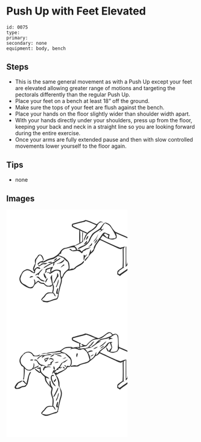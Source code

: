 # Push Up with Feet Elevated
> 

``` 
id: 0075 
type:  
primary:  
secondary: none 
equipment: body, bench 
``` 

## Steps

 - This is the same general movement as with a Push Up except your feet are elevated allowing greater range of motions and targeting the pectorals differently than the regular Push Up.
 - Place your feet on a bench at least 18” off the ground.
 - Make sure the tops of your feet are flush against the bench.
 - Place your hands on the floor slightly wider than shoulder width apart.
 - With your hands directly under your shoulders, press up from the floor, keeping your back and neck in a straight line so you are looking forward during the entire exercise.
 - Once your arms are fully extended pause and then with slow controlled movements lower yourself to the floor again.

## Tips

 - none

## Images

<svg width="241pt" height="300" viewBox="0 0 241 225" xmlns="http://www.w3.org/2000/svg">
  <g fill="#FFF">
    <path d="M0 0h241v54.48c-7.87-3.84-16.15-6.77-24.04-10.54-4.06-3.38-6.83-8.02-9.64-12.44-2.16-3.28-6.1-4.41-9.47-5.96-1.17.29-2.33.59-3.5.89-3.18 3.5-5.73 7.51-8.83 11.08-4.48 3.64-9.98 5.9-14.22 9.87-3.56 4.89-6.41 10.32-8.32 16.07-2.95 2.17-5.23 5.2-8.49 6.92-4.41 1.78-9.02 3.41-12.61 6.64.07.22.21.67.28.9 4.42-.54 8.1-3.41 12.05-5.25 6.38-2.77 11.15-8.61 13.51-15.05 1.49-3.56 3.87-6.68 6.37-9.59 3.8-3.55 8.63-5.73 12.85-8.72.62.69 1.23 1.38 1.85 2.07-1.47.94-2.94 1.85-4.43 2.74l.87.04c1.28-.72 2.58-1.43 3.89-2.11 1.72-1.5 3.41-3.03 5.02-4.65-1.47.7-2.92 1.46-4.35 2.26-.37-.65-.75-1.3-1.12-1.95 1.92-4.07 4.31-7.89 7.32-11.24 3.19 1.5 6.8 2.55 9.24 5.26 2.46 2.64 4.37 5.73 6.17 8.85 2.33 4.4 5.41 8.48 6.58 13.41-.43.64-1.28 1.91-1.71 2.54-3.66.54-7.42 1.13-11.09.36-2.4-1.83.04-5.21.16-7.72-3.05-.9-6-2.11-8.85-3.51-1.8-1.23-3.84.21-4.95 1.66-2.18 2.97-4.31 5.99-6.31 9.09-.31.26-.92.79-1.22 1.05-2.77 7.29-10.24 12.49-10.46 20.73-1.69 2.03-3.41 4.04-5.1 6.07-.29-1.93-.57-3.86-.89-5.78-1.36 4.54-2.86 9.04-4.19 13.59-3.01 2.31-5.62 5.08-8.07 7.98.56.43 1.12.87 1.69 1.31 2.75-3.36 5.77-6.53 7.93-10.32 2.48-4.87 8.64-6.7 9.91-12.33 1.9-3.47 2.58-7.56 5.16-10.66 2.09-2.53 3.55-5.62 6.03-7.82 1.83.1 3.47 1.08 5.13 1.78 10.18 4.94 20.55 9.49 30.71 14.46 1.85.91 3.88 1.3 5.9 1.64 1.15-.7 2.31-1.4 3.47-2.08.25 12.64.74 25.34-.21 37.95-2.67 2.44-6.03 3.97-8.73 6.38-2.44 1.79-1.32 5.21-1.72 7.78 1.8 1.07 3.61 2.12 5.41 3.19 4.66-4.22 10.09-7.42 15.02-11.29V225H0V0m147.08 23.55c-4.66 1.37-9.41 2.4-14.07 3.74-3.7.27-3.68 6.08-.76 7.36 4.11 2.02 8.21 4.14 12.66 5.31.2 8.76-.41 17.55.36 26.28-2.88 1.23-5.62 2.73-8.28 4.37-7.57-.06-14.02 4.65-21.45 5.3-4.73 1.38-7.85 5.55-10.13 9.68-3.12 3.26-6.61 6.32-10.7 8.32-3.37 1.84-7.28 2.17-10.79 3.65-4.1 1.3-7.48 4.12-11.57 5.43.69-1.45 1.4-2.89 2.13-4.31-1.13-2.79-1.65-6.02-4.11-8.03-1.81-2.35-5.95-2.49-7.48.24-1.28 2.27-2.88 4.31-4.68 6.2-2.47 2.66-1.22 6.52-1.05 9.71-1.64 3.67-4.17 7.13-4.16 11.31.35 1.89 1.71 3.34 2.81 4.83l-1.27 1.39c-4.23-3.03-8.91-7.02-14.46-6.22-3.32 1.6-7.46 2.93-8.96 6.65-1.65 3.31-4.09 6.3-4.81 10.01-1.11 3.68.63 7.4 2.44 10.52 2.74 2.59 5.85 4.8 9.03 6.82 4.33 2.24 9.31 5.2 14.25 2.95 2.33-1.84 3.11-4.94 5.05-7.1 2.08-1.8 4.32-3.41 6.27-5.36 2.56 3.39 6.6 4.54 10.7 4.54 2.72 2.09 5.04 5.33 8.86 5.18 2.73.02 6.98.73 7.84-2.78.36.15 1.07.44 1.42.58.26 3.71 1.14 7.66-.66 11.15.03.71.08 2.12.1 2.83-2.86-.22-5.79-.55-8.63.01-3.5 1.01-5.97 3.97-7.89 6.9-2 2.37-4.6 4.29-5.88 7.21 1.4 1.39 2.76 2.8 4.14 4.21 2.8.5 5.61 1.25 8.47 1.1 4.42-1.49 8.76-3.22 13.24-4.5 2.22-.66 4.93-.55 6.55-2.48 1.23-1.96 2.27-4.16 2.19-6.52.13-4.78 1.84-9.29 2.82-13.91 1.28-6.39 4.57-12.53 3.68-19.22 2.42-2.37 3.36-5.65 4.84-8.58 1.99-2.67 3.91-5.69 6.95-7.25 5.72-1.49 13.35-.5 16.83-6.37 5.29-3.39 11.7-5.45 15.41-10.86-.03-.71-.07-2.14-.09-2.85-2.47 2.01-4.26 4.85-7.15 6.33-4.31 2.49-8.73 4.91-12.26 8.48-1.08 1.38-2.92.84-4.42.89-1.7.63-3.39 1.27-5.07 1.94.5-4.24.38-8.58-.54-12.76-.99-4.07-4.59-6.55-7.39-9.34-3.74-3.55-8.99-4.4-13.65-6.14 1.13-1.12 2.26-2.25 3.36-3.4.42.15 1.27.43 1.7.58-.39-5.43 4.22-9.57 9.25-10.35 5.08-.59 9.78-3.31 15.02-2.66 3.19-.53 4.75 2.55 5.39 5.12-2.31.42-4.63.78-6.96 1.09-1.45-1.05-2.92-2.06-4.39-3.08-.47.17-1.42.5-1.89.67 1.94 1.29 3.65 3.2 6.1 3.49 3.2 1.06 6.48-.12 9.69-.47 3.65.05 6.26 2.92 9.06 4.85 2.04-.34 1.51-3.12 3.04-4.04 1.36-.83 2.87-1.38 4.33-2.01.2-.33.61-.99.82-1.32 3.79-.29 7.01-2.51 9.83-4.87-3.47.92-6.8 2.31-10.32 3.08-2.7 1.91-5.76 3.33-8.1 5.72-1.28-1.19-2.54-2.4-3.78-3.64-1.81.19-3.63.36-5.44.52.14-3.45-2.26-5.74-4.87-7.55 5.74-2.73 11.73-4.87 16.86-8.75-1.21-6.46-.38-13.01-.12-19.51 2.66 1.32 5.33 2.6 7.98 3.93-.64.48-1.94 1.45-2.59 1.94-1.56 4.05-3.61 7.98-4.2 12.34 3.13-3.7 3.99-8.71 6.9-12.53 5.19-7.01 14.74-9.15 19.46-16.62 1.5-2.94 3.21-5.98 6.17-7.68 2.33-.96 4.78-.24 7.12.25-2.23-1.32-4.79-2.78-7.45-1.83-2.16 1.59-3.91 3.68-6.28 5.01-7.38-2.81-14.42-6.93-22.24-8.32-3.03 2-6.74 2.19-10.13 3.2m30.05 34.65c-1.49 1.69-2.94 3.45-3.89 5.53 5.41-3.56 7.61-9.82 9.65-15.64-1.95 3.35-3.17 7.16-5.76 10.11m-18.97 1.87c2.53-2.18 4.88-4.91 4.66-8.49-2.92 1.9-3.97 5.26-4.66 8.49m16.82 7.32c2.81-2.4 6.22-5.46 6.07-9.44-2.35 2.91-5.08 5.72-6.07 9.44m-21.79 1.94c2.33-1.33 5.9-1.73 6.67-4.76.06-.92 1.81-2.78-.05-2.92-2.44 2.28-4.31 5.21-6.62 7.68m16.64-3.26c-1.68 3.14-4.02 5.84-7.08 7.68 3.28-.99 9.5-3.28 7.08-7.68m-12.87 25.27c-1.02-.76-2.07-1.51-3.1-2.25-.23 3.73-.3 7.48-.08 11.21 1.41-1.92 1.91-4.25 2.38-6.54 2.35-1.26 3.48-3.73 4.48-6.07-1.29 1.16-2.46 2.42-3.68 3.65z"/>
    <path d="M154.09 24.27c1.49-.19 2.72-1.08 3.99-1.8 7.26 1.98 14.05 5.35 21 8.19-3.57 4.63-8.09 8.58-13.28 11.31-1.84.92-3.41 2.28-4.69 3.89-4.97-2.33-10.1-4.35-14.81-7.19-4.31-1.57-8.44-3.57-12.52-5.65-1.5-.39-1.29-2.04-1.61-3.23 7.32-1.8 14.52-4.05 21.92-5.52zM146.46 41.08c1.7.89 3.42 1.76 5.16 2.59-1.88 6.32-.33 13.1-.96 19.61-1.2.6-2.39 1.21-3.58 1.82-.24-8.01.55-16.07-.62-24.02zM217.97 46.76c7.69 3.2 15.28 6.63 23.03 9.69v45.21c-.31 2.81-.87 5.65-2.3 8.13-.45-12.18-.36-24.37-.2-36.56-.3-.01-.89-.04-1.19-.06-.11 13.42.09 26.85-.11 40.27 1.29-1.3 2.57-2.63 3.8-3.99v7.31c-3.56 2.92-7.63 5.12-11.23 7.99-1.72 1.26-3.41 2.74-5.55 3.2-2.44-1.05-2.49-4.16-.81-5.9.31.39.94 1.17 1.25 1.56-.13-.64-.39-1.94-.52-2.59 2.74-1.75 5.44-3.57 7.99-5.6.71-.06 2.13-.16 2.84-.22-.46-.19-1.38-.58-1.84-.77.38-11.82.09-23.63 0-35.45-.45-2.55 1.51-4.28 2.93-6.08-3.33.7-6.56 1.91-9.92 2.43-13.48-4.85-26.21-11.54-39.25-17.43 1.47-2.36 3.16-4.57 4.94-6.69 5.31 3.93 11.3 7.53 18.09 7.81 3.25.42 6.09-1.41 8.95-2.62 1.23-3.24.11-6.53-.9-9.64z"/>
    <path d="M195.67 47.15c3.03.1 5.14 2.63 7.62 4.03-.99 1.53-1.8 3.16-2.16 4.96-2.43-2.17-4.66-4.54-7.01-6.79.39-.55 1.16-1.65 1.55-2.2zM59.68 98.56c2.18-3.17 3.96-6.83 7.42-8.82 3.43 2.35 4.79 6.44 6.04 10.19-.95 2.32-3.71 2.2-5.72 2.94-2.36.63-3.86 2.68-5.43 4.39.82 1.76 1.71 3.5 2.73 5.17 4.19-1.22 7.43-6.32 12.14-4 1.77-.87 3.53-1.77 5.27-2.71-4.09.18-8.24-.11-12.21 1.09-1.47 1.72-4.86 5.3-6.68 2.28 1.35-1.79 2.91-3.48 4.93-4.52 2.14-.45 4.36.49 6.47-.03 3.49-1.44 6.57-3.8 10.24-4.84 3.7-1.38 7.94-1.19 11.28-3.49 2.25-1.54 4.43-3.2 6.78-4.58 1.31.34 2.63.67 3.95.99 1.65 1.5 3.66 2.35 5.89 2.42 2.73 3.11 5.45 6.35 9.18 8.32 1.11 4.42 2.28 8.98 1.77 13.58-4.65 3.76-10.16 7.89-11.59 13.95a142.4 142.4 0 0 1-1.97 3.39c-2.79-3.98-1.66-8.88-1.91-13.41-3.6-2.14-7.92-2.76-11.94-1.54-2.48.93-4.69 2.42-7 3.68.09-2.67.22-5.54 2.71-7.13.05-.75.16-2.24.22-2.99-4.53 2.03-9.58 2.58-14.07 4.84-.26 1.83-.47 3.65-.65 5.49-.54 1-1.06 2.01-1.55 3.04 1.49-.98 2.8-2.2 4.08-3.44-.15-.75-.44-2.25-.59-3 2.99-1.91 6.33-3.11 9.75-3.98-3.51 2.36-.79 5.87-1.76 9.05-2.32-.72-5.16-1.84-7.22.12l3.91-.04c.77.72 1.54 1.44 2.31 2.18 5.66-1.77 10.01-8.28 16.48-6.25 2.47.26 3.69 2.9 3.53 5.13.04 3.82.97 7.52 1.94 11.18.78 6.9-3.12 13.1-3.75 19.82-.39 2.95-1.3 5.8-1.82 8.73-.23-.44-.71-1.33-.94-1.78-.07-2.86 1.03-5.57 1.37-8.39-2.34.22-2.61 2.55-3.2 4.32-.66 2.33-1.75 5.1-.01 7.24l.67-.48c1.11-1.19 2.72.94 1.69 2.05-.3 2.89-.78 7.44-4.6 7.47-4.91.68-9.08 3.69-14 4.41-4.34 1.43-8.81-.13-12.96-1.45.88-2.42 2.78-4.12 4.7-5.71 1.86-1.52 2.6-3.95 4.29-5.61 3.49-3.25 8.68-2.4 13.03-2.23 1.63 1.44 2.36 3.54 3.35 5.41.47.16 1.42.47 1.89.63-1-3.04-2.44-6-5.15-7.88 1.63-3.65 1.58-7.65 1.61-11.56-.79-2.24-1.46-4.51-2.32-6.72-1.02-5.46-1.62-11-1.27-16.56-1.87 2.14-4.12 5.02-2.64 7.99 1.53 3.65 1.47 7.73 3.2 11.3-3.31 2.14-7.7 3.53-11.46 1.71-1.49-.98-2.8-2.22-4.21-3.31-.15-.37-.45-1.11-.6-1.47-2.83-.29-6.03-.02-8.31-2.06-1.3-.71-2.25-2.55-3.89-2.32-1.93 1.22-3.46 2.95-5.08 4.54-.43-2.8-.53-6.19-3.26-7.82.43 2.93 1.98 5.95.85 8.92-.8 2.1-1.59 4.38-3.29 5.93-1.61.87-3.45 1.32-5.26 1.47-4.35-1.04-7.63-4.36-11.66-6.17-4.46-1.92-7.68-6.75-7.28-11.63 1.27-4.07 2.48-8.35 5.15-11.76 2.94-3.06 7.46-5.4 11.72-3.63 3.25.73 5.12 4.37 8.62 4.26 1.33 2.56 4.1.14 3.58-1.95-.28-2.82 1.32-5.64 3.81-6.94 2.14.18 4.11 1.23 6.26 1.24.5-3.18-3.49-2.73-5.52-3.71-2.64 1.64-5.19 3.48-6.93 6.12.19-2.44.85-4.79 1.86-7.02 2.04-4.43 1.49-9.49 3.03-14.05m34.79 2.96c2.53-1.16 6.48-2.63 5.96-6.12-2.35 1.61-5.16 3.14-5.96 6.12m.64 1.59c-7.43 3.19-14.74 6.85-21.23 11.72.43.12 1.29.37 1.73.5 5.91-3.55 11.88-6.99 18.25-9.67-.68 2.06-1 4.16-.97 6.32 1.84-1.77 2.76-4.19 2.71-6.72 3.25-2.31 6.52-4.6 9.95-6.65 1.2-.68 1.84-1.75 1.93-3.22-4.49 1.96-8.3 5.07-12.37 7.72m4.8 3.75c.64.18 1.27.35 1.91.53 3.08-1.5 7.02-.59 9.64-3.08 1.74-1.55 4.28-3 3.82-5.74-4.58 3.61-9.37 7.52-15.37 8.29m-17.25-2.63c2 2.18 5.02.81 7.53.79l-.16-1.82c-2.47.28-4.93.56-7.37 1.03m31.78 4.02c-2.44 1.94-4.86 3.98-6.6 6.6 2.56-1.65 5.07-3.37 7.7-4.91-.38-.56-.75-1.12-1.1-1.69m-48.96 15.17c-2 3.22-6.43 3.55-8.33 6.86 2.01-.41 3.86-1.27 5.69-2.15.1.65.28 1.96.37 2.62 1.6-2.53 2.54-5.49 4.61-7.71 1.44-1.55 2.9-3.1 3.92-4.98 1.18-.62 2.4-1.18 3.56-1.87-4.07 1.08-7.35 3.92-9.82 7.23m35.81 2.23c-.28 2-.25 4.04-.66 6.03-1.24 2.74-2.86 5.29-4.08 8.04-.97 2.28-3.01 4.2-2.88 6.84 4.75-3.78 5.35-10.62 9.99-14.41-.14-2.39-.19-5.01-2.37-6.5m-26.14 7.19c1.39 1.51 2.69 3.08 4.04 4.61.08-1.22.14-2.44.19-3.66-1.58-2.53-2.68-5.3-4.16-7.88-2.14 1.82-.13 4.68-.07 6.93m-29.1 2.15c2.62-.55 5.15-1.47 7.62-2.46-2.62-2.01-6.6-.66-7.62 2.46m13.38-1.85c3.02 1.2 5.37 3.35 7.59 5.67 2.59 2.78 6.66 3.9 10.31 2.96-2.96-1.48-6.09-2.59-8.99-4.19-1.7-1.28-2.68-3.29-4.38-4.58-1.39-1.07-3.07-.1-4.53.14m17.86 10.57c.29.05.87.15 1.16.21 1.34-2.69 2.97-5.21 4.35-7.87-3.74.58-4.66 4.58-5.51 7.66m21.23 8.39c.24.45.73 1.35.97 1.8 1.27-2.57 2.41-5.22 3.42-7.91.59-2.73 1.21-5.45 1.54-8.22-3.22 4.13-2.4 10.2-5.93 14.33z"/>
  </g>
  <g fill="#333">
    <path d="M147.08 23.55c3.39-1.01 7.1-1.2 10.13-3.2 7.82 1.39 14.86 5.51 22.24 8.32 2.37-1.33 4.12-3.42 6.28-5.01 2.66-.95 5.22.51 7.45 1.83-2.34-.49-4.79-1.21-7.12-.25-2.96 1.7-4.67 4.74-6.17 7.68-4.72 7.47-14.27 9.61-19.46 16.62-2.91 3.82-3.77 8.83-6.9 12.53.59-4.36 2.64-8.29 4.2-12.34.65-.49 1.95-1.46 2.59-1.94-2.65-1.33-5.32-2.61-7.98-3.93-.26 6.5-1.09 13.05.12 19.51-5.13 3.88-11.12 6.02-16.86 8.75 2.61 1.81 5.01 4.1 4.87 7.55 1.81-.16 3.63-.33 5.44-.52 1.24 1.24 2.5 2.45 3.78 3.64 2.34-2.39 5.4-3.81 8.1-5.72 3.52-.77 6.85-2.16 10.32-3.08-2.82 2.36-6.04 4.58-9.83 4.87-.21.33-.62.99-.82 1.32-1.46.63-2.97 1.18-4.33 2.01-1.53.92-1 3.7-3.04 4.04-2.8-1.93-5.41-4.8-9.06-4.85-3.21.35-6.49 1.53-9.69.47-2.45-.29-4.16-2.2-6.1-3.49.47-.17 1.42-.5 1.89-.67 1.47 1.02 2.94 2.03 4.39 3.08 2.33-.31 4.65-.67 6.96-1.09-.64-2.57-2.2-5.65-5.39-5.12-5.24-.65-9.94 2.07-15.02 2.66-5.03.78-9.64 4.92-9.25 10.35-.43-.15-1.28-.43-1.7-.58-1.1 1.15-2.23 2.28-3.36 3.4 4.66 1.74 9.91 2.59 13.65 6.14 2.8 2.79 6.4 5.27 7.39 9.34.92 4.18 1.04 8.52.54 12.76 1.68-.67 3.37-1.31 5.07-1.94 1.5-.05 3.34.49 4.42-.89 3.53-3.57 7.95-5.99 12.26-8.48 2.89-1.48 4.68-4.32 7.15-6.33.02.71.06 2.14.09 2.85-3.71 5.41-10.12 7.47-15.41 10.86-3.48 5.87-11.11 4.88-16.83 6.37-3.04 1.56-4.96 4.58-6.95 7.25-1.48 2.93-2.42 6.21-4.84 8.58.89 6.69-2.4 12.83-3.68 19.22-.98 4.62-2.69 9.13-2.82 13.91.08 2.36-.96 4.56-2.19 6.52-1.62 1.93-4.33 1.82-6.55 2.48-4.48 1.28-8.82 3.01-13.24 4.5-2.86.15-5.67-.6-8.47-1.1-1.38-1.41-2.74-2.82-4.14-4.21 1.28-2.92 3.88-4.84 5.88-7.21 1.92-2.93 4.39-5.89 7.89-6.9 2.84-.56 5.77-.23 8.63-.01-.02-.71-.07-2.12-.1-2.83 1.8-3.49.92-7.44.66-11.15-.35-.14-1.06-.43-1.42-.58-.86 3.51-5.11 2.8-7.84 2.78-3.82.15-6.14-3.09-8.86-5.18-4.1 0-8.14-1.15-10.7-4.54-1.95 1.95-4.19 3.56-6.27 5.36-1.94 2.16-2.72 5.26-5.05 7.1-4.94 2.25-9.92-.71-14.25-2.95-3.18-2.02-6.29-4.23-9.03-6.82-1.81-3.12-3.55-6.84-2.44-10.52.72-3.71 3.16-6.7 4.81-10.01 1.5-3.72 5.64-5.05 8.96-6.65 5.55-.8 10.23 3.19 14.46 6.22l1.27-1.39c-1.1-1.49-2.46-2.94-2.81-4.83-.01-4.18 2.52-7.64 4.16-11.31-.17-3.19-1.42-7.05 1.05-9.71 1.8-1.89 3.4-3.93 4.68-6.2 1.53-2.73 5.67-2.59 7.48-.24 2.46 2.01 2.98 5.24 4.11 8.03-.73 1.42-1.44 2.86-2.13 4.31 4.09-1.31 7.47-4.13 11.57-5.43 3.51-1.48 7.42-1.81 10.79-3.65 4.09-2 7.58-5.06 10.7-8.32 2.28-4.13 5.4-8.3 10.13-9.68 7.43-.65 13.88-5.36 21.45-5.3 2.66-1.64 5.4-3.14 8.28-4.37-.77-8.73-.16-17.52-.36-26.28-4.45-1.17-8.55-3.29-12.66-5.31-2.92-1.28-2.94-7.09.76-7.36 4.66-1.34 9.41-2.37 14.07-3.74m7.01.72c-7.4 1.47-14.6 3.72-21.92 5.52.32 1.19.11 2.84 1.61 3.23 4.08 2.08 8.21 4.08 12.52 5.65 4.71 2.84 9.84 4.86 14.81 7.19 1.28-1.61 2.85-2.97 4.69-3.89 5.19-2.73 9.71-6.68 13.28-11.31-6.95-2.84-13.74-6.21-21-8.19-1.27.72-2.5 1.61-3.99 1.8m-7.63 16.81c1.17 7.95.38 16.01.62 24.02 1.19-.61 2.38-1.22 3.58-1.82.63-6.51-.92-13.29.96-19.61-1.74-.83-3.46-1.7-5.16-2.59M59.68 98.56c-1.54 4.56-.99 9.62-3.03 14.05-1.01 2.23-1.67 4.58-1.86 7.02 1.74-2.64 4.29-4.48 6.93-6.12 2.03.98 6.02.53 5.52 3.71-2.15-.01-4.12-1.06-6.26-1.24-2.49 1.3-4.09 4.12-3.81 6.94.52 2.09-2.25 4.51-3.58 1.95-3.5.11-5.37-3.53-8.62-4.26-4.26-1.77-8.78.57-11.72 3.63-2.67 3.41-3.88 7.69-5.15 11.76-.4 4.88 2.82 9.71 7.28 11.63 4.03 1.81 7.31 5.13 11.66 6.17 1.81-.15 3.65-.6 5.26-1.47 1.7-1.55 2.49-3.83 3.29-5.93 1.13-2.97-.42-5.99-.85-8.92 2.73 1.63 2.83 5.02 3.26 7.82 1.62-1.59 3.15-3.32 5.08-4.54 1.64-.23 2.59 1.61 3.89 2.32 2.28 2.04 5.48 1.77 8.31 2.06.15.36.45 1.1.6 1.47 1.41 1.09 2.72 2.33 4.21 3.31 3.76 1.82 8.15.43 11.46-1.71-1.73-3.57-1.67-7.65-3.2-11.3-1.48-2.97.77-5.85 2.64-7.99-.35 5.56.25 11.1 1.27 16.56.86 2.21 1.53 4.48 2.32 6.72-.03 3.91.02 7.91-1.61 11.56 2.71 1.88 4.15 4.84 5.15 7.88-.47-.16-1.42-.47-1.89-.63-.99-1.87-1.72-3.97-3.35-5.41-4.35-.17-9.54-1.02-13.03 2.23-1.69 1.66-2.43 4.09-4.29 5.61-1.92 1.59-3.82 3.29-4.7 5.71 4.15 1.32 8.62 2.88 12.96 1.45 4.92-.72 9.09-3.73 14-4.41 3.82-.03 4.3-4.58 4.6-7.47 1.03-1.11-.58-3.24-1.69-2.05l-.67.48c-1.74-2.14-.65-4.91.01-7.24.59-1.77.86-4.1 3.2-4.32-.34 2.82-1.44 5.53-1.37 8.39.23.45.71 1.34.94 1.78.52-2.93 1.43-5.78 1.82-8.73.63-6.72 4.53-12.92 3.75-19.82-.97-3.66-1.9-7.36-1.94-11.18.16-2.23-1.06-4.87-3.53-5.13-6.47-2.03-10.82 4.48-16.48 6.25-.77-.74-1.54-1.46-2.31-2.18l-3.91.04c2.06-1.96 4.9-.84 7.22-.12.97-3.18-1.75-6.69 1.76-9.05-3.42.87-6.76 2.07-9.75 3.98.15.75.44 2.25.59 3-1.28 1.24-2.59 2.46-4.08 3.44.49-1.03 1.01-2.04 1.55-3.04.18-1.84.39-3.66.65-5.49 4.49-2.26 9.54-2.81 14.07-4.84-.06.75-.17 2.24-.22 2.99-2.49 1.59-2.62 4.46-2.71 7.13 2.31-1.26 4.52-2.75 7-3.68 4.02-1.22 8.34-.6 11.94 1.54.25 4.53-.88 9.43 1.91 13.41a142.4 142.4 0 0 0 1.97-3.39c1.43-6.06 6.94-10.19 11.59-13.95.51-4.6-.66-9.16-1.77-13.58-3.73-1.97-6.45-5.21-9.18-8.32-2.23-.07-4.24-.92-5.89-2.42a253.2 253.2 0 0 1-3.95-.99c-2.35 1.38-4.53 3.04-6.78 4.58-3.34 2.3-7.58 2.11-11.28 3.49-3.67 1.04-6.75 3.4-10.24 4.84-2.11.52-4.33-.42-6.47.03-2.02 1.04-3.58 2.73-4.93 4.52 1.82 3.02 5.21-.56 6.68-2.28 3.97-1.2 8.12-.91 12.21-1.09-1.74.94-3.5 1.84-5.27 2.71-4.71-2.32-7.95 2.78-12.14 4-1.02-1.67-1.91-3.41-2.73-5.17 1.57-1.71 3.07-3.76 5.43-4.39 2.01-.74 4.77-.62 5.72-2.94-1.25-3.75-2.61-7.84-6.04-10.19-3.46 1.99-5.24 5.65-7.42 8.82z"/>
    <path d="M194.35 26.43c1.17-.3 2.33-.6 3.5-.89 3.37 1.55 7.31 2.68 9.47 5.96 2.81 4.42 5.58 9.06 9.64 12.44 7.89 3.77 16.17 6.7 24.04 10.54v1.97c-7.75-3.06-15.34-6.49-23.03-9.69 1.01 3.11 2.13 6.4.9 9.64-2.86 1.21-5.7 3.04-8.95 2.62-6.79-.28-12.78-3.88-18.09-7.81-1.78 2.12-3.47 4.33-4.94 6.69 13.04 5.89 25.77 12.58 39.25 17.43 3.36-.52 6.59-1.73 9.92-2.43-1.42 1.8-3.38 3.53-2.93 6.08.09 11.82.38 23.63 0 35.45.46.19 1.38.58 1.84.77-.71.06-2.13.16-2.84.22-2.55 2.03-5.25 3.85-7.99 5.6.13.65.39 1.95.52 2.59-.31-.39-.94-1.17-1.25-1.56-1.68 1.74-1.63 4.85.81 5.9 2.14-.46 3.83-1.94 5.55-3.2 3.6-2.87 7.67-5.07 11.23-7.99v3.27c-4.93 3.87-10.36 7.07-15.02 11.29-1.8-1.07-3.61-2.12-5.41-3.19.4-2.57-.72-5.99 1.72-7.78 2.7-2.41 6.06-3.94 8.73-6.38.95-12.61.46-25.31.21-37.95-1.16.68-2.32 1.38-3.47 2.08-2.02-.34-4.05-.73-5.9-1.64-10.16-4.97-20.53-9.52-30.71-14.46-1.66-.7-3.3-1.68-5.13-1.78-2.48 2.2-3.94 5.29-6.03 7.82-2.58 3.1-3.26 7.19-5.16 10.66-1.27 5.63-7.43 7.46-9.91 12.33-2.16 3.79-5.18 6.96-7.93 10.32-.57-.44-1.13-.88-1.69-1.31 2.45-2.9 5.06-5.67 8.07-7.98 1.33-4.55 2.83-9.05 4.19-13.59.32 1.92.6 3.85.89 5.78 1.69-2.03 3.41-4.04 5.1-6.07.22-8.24 7.69-13.44 10.46-20.73.3-.26.91-.79 1.22-1.05 2-3.1 4.13-6.12 6.31-9.09 1.11-1.45 3.15-2.89 4.95-1.66 2.85 1.4 5.8 2.61 8.85 3.51-.12 2.51-2.56 5.89-.16 7.72 3.67.77 7.43.18 11.09-.36.43-.63 1.28-1.9 1.71-2.54-1.17-4.93-4.25-9.01-6.58-13.41-1.8-3.12-3.71-6.21-6.17-8.85-2.44-2.71-6.05-3.76-9.24-5.26-3.01 3.35-5.4 7.17-7.32 11.24.37.65.75 1.3 1.12 1.95 1.43-.8 2.88-1.56 4.35-2.26-1.61 1.62-3.3 3.15-5.02 4.65-1.31.68-2.61 1.39-3.89 2.11l-.87-.04c1.49-.89 2.96-1.8 4.43-2.74-.62-.69-1.23-1.38-1.85-2.07-4.22 2.99-9.05 5.17-12.85 8.72-2.5 2.91-4.88 6.03-6.37 9.59-2.36 6.44-7.13 12.28-13.51 15.05-3.95 1.84-7.63 4.71-12.05 5.25-.07-.23-.21-.68-.28-.9 3.59-3.23 8.2-4.86 12.61-6.64 3.26-1.72 5.54-4.75 8.49-6.92 1.91-5.75 4.76-11.18 8.32-16.07 4.24-3.97 9.74-6.23 14.22-9.87 3.1-3.57 5.65-7.58 8.83-11.08m1.32 20.72c-.39.55-1.16 1.65-1.55 2.2 2.35 2.25 4.58 4.62 7.01 6.79.36-1.8 1.17-3.43 2.16-4.96-2.48-1.4-4.59-3.93-7.62-4.03z"/>
    <path d="M177.13 58.2c2.59-2.95 3.81-6.76 5.76-10.11-2.04 5.82-4.24 12.08-9.65 15.64.95-2.08 2.4-3.84 3.89-5.53zM158.16 60.07c.69-3.23 1.74-6.59 4.66-8.49.22 3.58-2.13 6.31-4.66 8.49zM174.98 67.39c.99-3.72 3.72-6.53 6.07-9.44.15 3.98-3.26 7.04-6.07 9.44zM153.19 69.33c2.31-2.47 4.18-5.4 6.62-7.68 1.86.14.11 2 .05 2.92-.77 3.03-4.34 3.43-6.67 4.76zM169.83 66.07c2.42 4.4-3.8 6.69-7.08 7.68 3.06-1.84 5.4-4.54 7.08-7.68zM237.31 73.17c.3.02.89.05 1.19.06-.16 12.19-.25 24.38.2 36.56 1.43-2.48 1.99-5.32 2.3-8.13v7.79c-1.23 1.36-2.51 2.69-3.8 3.99.2-13.42 0-26.85.11-40.27zM156.96 91.34c1.22-1.23 2.39-2.49 3.68-3.65-1 2.34-2.13 4.81-4.48 6.07-.47 2.29-.97 4.62-2.38 6.54-.22-3.73-.15-7.48.08-11.21 1.03.74 2.08 1.49 3.1 2.25zM94.47 101.52c.8-2.98 3.61-4.51 5.96-6.12.52 3.49-3.43 4.96-5.96 6.12zM95.11 103.11c4.07-2.65 7.88-5.76 12.37-7.72-.09 1.47-.73 2.54-1.93 3.22-3.43 2.05-6.7 4.34-9.95 6.65.05 2.53-.87 4.95-2.71 6.72-.03-2.16.29-4.26.97-6.32-6.37 2.68-12.34 6.12-18.25 9.67-.44-.13-1.3-.38-1.73-.5 6.49-4.87 13.8-8.53 21.23-11.72zM99.91 106.86c6-.77 10.79-4.68 15.37-8.29.46 2.74-2.08 4.19-3.82 5.74-2.62 2.49-6.56 1.58-9.64 3.08-.64-.18-1.27-.35-1.91-.53z"/>
    <path d="M82.66 104.23c2.44-.47 4.9-.75 7.37-1.03l.16 1.82c-2.51.02-5.53 1.39-7.53-.79zM114.44 108.25c.35.57.72 1.13 1.1 1.69-2.63 1.54-5.14 3.26-7.7 4.91 1.74-2.62 4.16-4.66 6.6-6.6zM65.48 123.42c2.47-3.31 5.75-6.15 9.82-7.23-1.16.69-2.38 1.25-3.56 1.87-1.02 1.88-2.48 3.43-3.92 4.98-2.07 2.22-3.01 5.18-4.61 7.71-.09-.66-.27-1.97-.37-2.62-1.83.88-3.68 1.74-5.69 2.15 1.9-3.31 6.33-3.64 8.33-6.86zM101.29 125.65c2.18 1.49 2.23 4.11 2.37 6.5-4.64 3.79-5.24 10.63-9.99 14.41-.13-2.64 1.91-4.56 2.88-6.84 1.22-2.75 2.84-5.3 4.08-8.04.41-1.99.38-4.03.66-6.03zM75.15 132.84c-.06-2.25-2.07-5.11.07-6.93 1.48 2.58 2.58 5.35 4.16 7.88-.05 1.22-.11 2.44-.19 3.66-1.35-1.53-2.65-3.1-4.04-4.61zM46.05 134.99c1.02-3.12 5-4.47 7.62-2.46-2.47.99-5 1.91-7.62 2.46zM59.43 133.14c1.46-.24 3.14-1.21 4.53-.14 1.7 1.29 2.68 3.3 4.38 4.58 2.9 1.6 6.03 2.71 8.99 4.19-3.65.94-7.72-.18-10.31-2.96-2.22-2.32-4.57-4.47-7.59-5.67zM77.29 143.71c.85-3.08 1.77-7.08 5.51-7.66-1.38 2.66-3.01 5.18-4.35 7.87-.29-.06-.87-.16-1.16-.21zM98.52 152.1c3.53-4.13 2.71-10.2 5.93-14.33-.33 2.77-.95 5.49-1.54 8.22a86.527 86.527 0 0 1-3.42 7.91c-.24-.45-.73-1.35-.97-1.8z"/>
  </g>
</svg>

<svg width="241pt" height="300" viewBox="0 0 241 225" xmlns="http://www.w3.org/2000/svg">
  <g fill="#FFF">
    <path d="M0 0h241v54.45c-5.64-2.72-11.48-4.99-17.21-7.51-.68-6.94-.41-13.94-1.17-20.87-.17-2.2-1.99-3.85-3.86-4.74-2.45-.77-4.91.33-7.25.96-1.8-3.41-5.4-5.54-9.25-4.09-6.24 4.05-11.89 9.48-19.22 11.53-8.8-2.48-16.69-7.75-25.74-9.39-6.48 2.88-13.64 3.84-20.42 5.87-2.37.93-6.41.63-6.73 3.93 0 1.66.26 3.83 2.07 4.48 4.02 2.15 8.2 4.02 12.56 5.38.12 2.34.25 4.67.44 7-4.36-.07-8.76.12-12.92 1.57-1.14-.8-2.25-1.85-3.76-1.73-4.87-.02-10.18-.33-14.47 2.41-2.59 1.82-5.07 3.8-7.73 5.53-2.86-.07-5.66.47-8.39 1.25-5.91 1.55-12.32.8-17.94 3.43-2.96-.37-6.07-.61-8.68 1.12l-2.48 1.36c3.89-.82 7.68-2.69 11.74-1.66 4.75-.91 9.53-1.77 14.36-2.09 4.89-.07 9.68-2.23 14.59-1-5.76 4.34-13.23 2.64-19.89 3.2 3.18.39 6.46.43 9.46 1.67 3.56-.55 7.11-1.32 10.39-2.86 2.35.27 4.7.57 7.05.94 2.67 3.01 5.57 5.81 8.45 8.62 4.67 3.87 4.14 11.38 1.14 16.13-1.22-.15-2.44-.29-3.66-.39-.36-.14-1.1-.43-1.46-.58-1.38 2.56-2.54 5.41-4.94 7.2-4.83 3.29-10.91 4.28-15.38 8.14-.02-.39-.08-1.16-.11-1.54-1.7.86-3.38.12-4.96-.61 1.32-1.09 2.66-2.16 4.02-3.2-.69-.51-1.37-1.02-2.06-1.53-.79.86-1.57 1.73-2.35 2.6.3-.73.91-2.19 1.21-2.93l-.57-.21c-3.11 1.11-3.75 5.41-4.89 8.25 1.71-.07 2.3-1.81 3.27-2.89 4.79 7.4 9.21 15.57 9.31 24.61-.12 2.21 1.26 3.89 2.58 5.48 1.01 2.87 1.21 5.96 1.98 8.91 1.37 6.4-1.98 12.42-3.14 18.57-.54 3.71-1.33 7.37-2.16 11.03-.23-.46-.68-1.38-.9-1.85.07-2.74.94-5.39 1.13-8.12-.4.07-1.2.2-1.6.27-1.02 3.29-3.84 7.62-1.26 10.74l.6-.27c1.07-.37 2.71.62 1.62 2.04-.12 2.39-.87 4.67-1.76 6.87-6.58.86-12.27 4.61-18.82 5.51-3.81.63-7.53-.83-11.12-1.89 1.13-1.96 2.57-3.71 4.29-5.19 2.98-2.46 4.11-6.99 8.22-8.04 3.17-.51 6.46-.7 9.65-.21 1.82 2.05 3.02 4.56 4.76 6.69.19-3.5-1.96-6.42-4.5-8.58.66-3.9 1.24-7.86.82-11.81-.47-5.1-3.25-9.76-3.23-14.93.15-3.59 2.9-7.76.13-10.94-2.34-2.88-2.95-6.65-2.94-10.26-.29-.61-.86-1.82-1.15-2.43-1.5 3.68-1.02 7.54.28 11.19-3.35-5.22-8.83-9.99-8.06-16.79 2.18.77 4.35 1.58 6.58 2.21-1.24-1.61-2.7-3.11-4.65-3.8-3.95-1.44-6.8-4.65-9.68-7.55-3.02-2.98-2.86-7.51-2.96-11.43-2.8.52-5.59 1.09-8.35 1.83 1.99 1.06 4.26.99 6.44 1.13.11 2.23.22 4.45.35 6.67-3.56-2.35-6.73-5.25-10.45-7.34 1.28 4.12 5.49 6.11 8.7 8.55.93.9 1.9.29 2.77-.33 2.65 2.98 5.35 5.93 8.37 8.54.52 2.91.62 5.98 1.82 8.71 2.45 3.75 5.15 7.42 8.52 10.4 1.38 1.31 3.02 2.66 3.43 4.61-.42 2.92-1.71 5.76-1.23 8.76.27 4 2.49 7.51 3.18 11.41.39 4.62-.16 9.25-.37 13.87-3.09-.11-6.31-.64-9.32.33-3.05 1.35-5.6 3.83-7 6.86-2.35 2.03-4.58 4.26-6.02 7.04 2.92 4.06 7.84 5.8 12.73 5.19 5.43-1.67 10.67-3.99 16.27-5.1 2.08-.26 3.49-1.92 4.83-3.37-.04-.64-.13-1.92-.17-2.57 1.02-1.33 1.05-3.04 1.29-4.62.48-4.37 1.89-8.55 2.84-12.82 1.36-6.07 4.46-12.05 3.28-18.43-.41-3.44-2.24-6.4-3.65-9.49-1.71-3.64-.31-7.78-1.29-11.57-.97-3.55-2.01-7.29-4.38-10.19-.58-.97-1.98-1.69-1.66-2.98 2.06-1.07 4.17-2.06 6.05-3.44 1.99-.8 3.94-1.72 5.75-2.89 3.93-2.48 8.52-4.59 10.63-9.02 1.42-.13 2.85-.22 4.28-.27l1.8-1.74c.22.35.65 1.05.87 1.4 4.14-.67 8.34-.34 12.51-.61 3.08-.26 4.91-3.29 7.88-3.88 5.14-1.86 10.98-2.05 15.56-5.24 4.4-3.92 9.63-6.98 13.06-11.9 3.27-.69 5.68-3.02 7.87-5.38 10.15 4.92 20.42 9.58 30.64 14.35 3.85 1.86 7.66 4.07 11.99 4.57 1.03-.78 2.05-1.55 3.09-2.32.32 12.65.7 25.35-.15 37.98-2.98 2.81-7.01 4.33-9.78 7.4-.97 2.06-.46 4.54-.69 6.78 1.8 1.09 3.62 2.17 5.43 3.27 4.6-4.28 10.07-7.45 15-11.32V225H0V0m35.34 59.13c-.99 2.01-2.96 3.19-4.5 4.74-3.94 3.98-6.19 10.31-3.46 15.59 1.35 2.41 2.27 5.97 5.5 6.35.43.54 1.29 1.64 1.71 2.19.1 7.91.58 15.88-1.3 23.65.45-.13 1.34-.41 1.78-.54.68-7.12 2.37-14.18 1.35-21.38 1.65 1.08 3.33 2.14 4.83 3.43 2.37.29 4.94 1.09 7.25.34 2.8-2.08 6.05-3.36 9.06-5.07 2.61-.99 6.74-1.36 6.95-4.89-2.62 1.37-5.09 3.14-8.07 3.65-.96.83-1.92 1.65-2.89 2.47 1.71-3.27 3.44-7.58.73-10.83-.02 4.1-.08 9.05-3.76 11.71-4.04 3.47-10.75 1.57-13.35-2.78-1.85-2.73-4.91-4.3-6.97-6.83-2.09-3.77-2.84-8.45-.6-12.34 2.83-4.97 7.14-10.39 13.37-10.57 4.66-.38 8.73 2.95 10.32 7.16 3.38.26 6.8.42 10.18-.02 1.6-.45 3.33-1.36 3.67-3.16-3.99 1.41-8.33 3.72-12.47 1.39-1.77-2.23-3.28-4.96-6.22-5.8-4.23-2.22-9.21-.66-13.11 1.54m41.55 4.33c-3.53.05-7.63-.77-10.47 1.91-1.98 1.83-5.06 3.37-4.91 6.48 3.45-2.52 6.06-6.86 10.77-6.91-.64 1.41-1.29 2.8-1.9 4.22 2.66-1.72 4.84-4.35 8.08-5 3.91-1.4 8.08-.69 12.11-1.26-4.05-3.35-9.32-.48-13.68.56m10.12 3.72c3.28-.94 6.62-2.55 8.53-5.51-3.65.13-6.24 3.01-8.53 5.51m12.83-3.29c3.48.5 6.81 1.83 10.32 2.11-1.27-1.83-3.46-2.89-5.69-2.55-1.56-.54-3.11.12-4.63.44m11.04 6.95c2.94-.45 5.75-1.52 8.45-2.76-2.89-1.22-5.77 1.84-8.45 2.76m-35.48-.21c.69 1.99.98 4.21 2.3 5.91 3.87-1.31 4.03-5.94 7.2-7.84-2.99-1.56-6.45 1.2-9.5 1.93m9.13 1.1c1.46-.22 2.91-.76 4.42-.64 1.83.45 3.79 2.34 5.38.37-1.64-.86-3.31-1.64-4.97-2.46-1.94.26-3.9.82-4.83 2.73M47.3 73.72c2.08-.3 5.24 1.1 6.27-1.49-2.28-.25-5.06-1.12-6.27 1.49m8.52-1.54c-.71 2.47 2.5 1.48 3.92 1.97 1.66 2.16 2.89 4.59 4.31 6.9 1.3 1.73 5.84 1.52 4.44 4.4 2.66-1.71 5.74-1.36 8.66-.67-2.16 2.49-5.09 5.11-3.74 8.77.36-.09 1.1-.28 1.47-.37.4-1.3.69-2.67 1.41-3.85 3.9-1.93 8.54-3.57 12.76-1.58-2.2-3.13-7.18-2.55-10.51-1.51-1.55-2.86-5.21-3.08-7.97-4.03-5.16-1.27-7.3-6.64-10.79-10.04a19.41 19.41 0 0 0-3.96.01m56.93 4.72c-3.57 1.33-4.82 5.21-6.85 8.07-1.97 3.15-5.89 4.55-7.31 8.11 1.18-.23 3.54-.67 4.73-.89.2-1 .41-2 .62-3 1.57.06 3.14.12 4.72.17-.55-1.05-1.09-2.11-1.63-3.17 1.89-2.66 3.47-5.52 5.14-8.32 4.82.77 6.89-4.29 10.87-5.69-3.94.23-6.76 3.34-10.29 4.72m-23.84.04c-2.02.68-.89 2.98-.99 4.48-2.17.57-5.81-.5-6.25 2.61 2.61-.54 5.17-1.35 7.84-1.61 0-3.93 3.1-6.5 5.37-9.3-2.58.04-3.66 2.99-5.97 3.82m6.87 1.45c2.7-.2 6.18.64 8.18-1.66-2.79.04-5.74.16-8.18 1.66m23.58 7.75c-.53-1.73-1.99-2.65-3.66-3.07-.78 2.32 2.12 2.53 3.66 3.07m-25.52-1.18c.18 2.48-1.3 6.34 2.41 6.65.28-2.55-.18-5.1-2.41-6.65m15.19 1.44c-.9 1.16-.68 1.89.66 2.2.9-1.17.68-1.9-.66-2.2m2.92-.01c1.04 1.46 1.95 3.4 3.96 3.63.89-2.7-1.97-3.42-3.96-3.63M46.99 96.97c-4.34 6.96-4.72 15.31-7.3 22.94a23.778 23.778 0 0 0-5.6-6.74c-.67.79-1.34 1.58-2.03 2.37l2.51.64c1.44 1.93 3.06 3.83 5.34 4.8-1.66 1.7-3.45 3.49-6.02 3.41-5.03.12-8.8 4.65-13.98 3.72-.26-.83-.53-1.66-.8-2.49 1.96-1.66 2.97-4.04 4.41-6.08 2.63-2.31 6.99-2.41 8.4-6.07-4.26 1.56-9.16 2.83-11.87 6.8-1.32 1.85-2.62 3.76-3.54 5.85-.58 1.84.96 3.09 2.19 4.14 2.43-.18 4.91.03 7.31-.53 2.39-.91 4.3-3.04 6.99-3.16 2-.29 4.4-.08 5.89-1.74 1.19-1.43 2.27-2.96 3.29-4.51 1.36-5.2 2.34-10.5 3.25-15.79.94-2.87 2.73-5.37 3.74-8.22-.54.16-1.63.49-2.18.66m42.76 6.71c-2.22 3.05-1.6 7.19-.05 10.4 1.86 4.19 3.63 9.17 8.32 10.93-.69-3.2-3.75-5.05-4.78-8.1-1.72-3.93-4.49-8.67-1.64-12.76l3.38.68c-.26-2.44-4.25-3.76-5.23-1.15m7.96 6.24l-1.12 2.52c-.97.38-1.83.91-2.59 1.6-.1 1.2 1.2 1.78 1.81 2.64 1.18-2 4.96-4.73 1.9-6.76m2.55 22.46c-2.24 4.35-4.37 8.76-6.84 12.97.28.15.85.45 1.14.6 2.43-2.59 3.71-5.95 5.5-8.97 1.59-3.02 3.33-6.16 3.19-9.7-1.77 1.17-2.04 3.38-2.99 5.1m1.18 13.51c-.38 2.88-3.54 5.14-2.37 8.18 3.38-4.7 4.56-10.53 5.44-16.13-2.54 1.73-2 5.35-3.07 7.95z"/>
    <path d="M186.39 30.56c6.9-1.94 11.09-8.64 17.73-11.06 2.84-.9 4.98 1.76 6.13 4-3.72 3.09-8.49 4.09-12.88 5.83-3.86 1.33-8.3.93-11.82 3.23-3.08 1.76-5.61 4.28-7.79 7.04-2.3 3.17-6.47 4.24-8.58 7.6-1.8.01-3.6.04-5.39.07 4.96-2.35 7.77-7.27 11.16-11.34-3.54.83-5.42 3.88-7.34 6.65-1.24 1.88-4.65 2.43-4.27 5.12-2.51.65-5 1.38-7.45 2.23-4.36-1.43-8.75 2.16-12.96-.01-.72-.41-2.18-1.23-2.9-1.64 2.82-.3 5.07 1.64 7.74 2.06l-2.04-2.92c3.21-.34 6.47-.57 9.61-1.41 1.48-.32 3.03-.51 4.38-1.25 4.56-4.86 9.01-10.7 15.78-12.45 3.59-.85 7.4-.38 10.89-1.75z"/>
    <path d="M132.47 29.74c8.78-2.47 17.76-4.39 26.44-7.04 6.52 1.66 12.37 5.24 18.85 7.06-7.34 1.56-12.92 6.87-17.51 12.49-2.98 3.75-7.43-.96-10.97-1.17.29.63.87 1.89 1.15 2.52l2.87.48c-2.09.6-4.09 1.44-6.01 2.43-.27-1.61-.54-3.22-.85-4.83.76-.55 1.51-1.1 2.25-1.66-5.45-2.64-11.09-4.92-16.41-7.84.05-.61.15-1.83.19-2.44zM206.45 28.2c3.59-1.95 6.64-4.97 10.67-6.03 3.93.68 4.05 5.28 4.56 8.39.37 5.56.96 11.22-.19 16.72.56 2.81.25 6.3-2.49 7.88-3.82 1.94-8.21 1.71-12.32 1.08 1.38-2.7 2.76-5.39 3.7-8.28-.55-2.89-1.01-5.82-2.09-8.58.89-.64 1.79-1.29 2.68-1.96-4.48-1.02-9.43.79-11.72 4.88-4.3 7.06-13.56 9.45-16.9 17.22-.79 1.83-2.76 2.63-4.3 3.71.61-2.09 1.09-4.25.8-6.44-1.72 2.96-2.52 6.41-4.65 9.14-1.82 2.66-4.56 4.45-7.29 6.06.01-4.99-1.64-9.69-4.52-13.73 3.06-1.52 6.38-2.31 9.75-2.77-2.8-2.99-7.69-.67-10.27 1.64-1.8-2.08-3.44-4.29-5.08-6.49 4.86-1.5 10.43-1.02 14.67-4.18 3.09-2.29 6.36-4.31 9.43-6.63 2.4-1.75 5.66-2.45 7.16-5.27-1.37.58-4.11 1.72-5.48 2.29 5.81-6.07 14.9-4.62 22.12-7.75-.43 1.19-.86 2.38-1.27 3.58 2.85-1.13 5.82-1.91 8.85-2.44-2.06-.37-4.29-.41-5.82-2.04m-14.98 13.47c-2.2 1.66-4.51 3.22-6.41 5.24 5.85-1.83 10.35-6.32 13.96-11.09-3.06 1.17-5 3.94-7.55 5.85m-4.83 8.86c2.78-1.65 6.46-2.9 7.56-6.25-2.62 1.94-5.89 3.3-7.56 6.25m-13.92.72c3.41-.7 7.04-2 9.16-4.94-3.31 1.07-6.8 2.25-9.16 4.94m-5.92 14.9c2.47-1.14 5.71-1.72 6.86-4.53-2.52 1.07-5.47 1.95-6.86 4.53z"/>
    <path d="M200.89 44.69c1.05-2.49 2.52-4.73 5.01-5.98 1.2 3.04 2.2 6.15 3.21 9.25-.51.81-1.01 1.61-1.52 2.41-1.59 1.37-2.89 3.02-3.92 4.84-1.61-2.79-3.17-5.62-5.27-8.08.06 3.28 1.41 6.3 3.52 8.77.58.09 1.75.26 2.34.35 4.94 3.69 11.58 2.17 16.6-.56 1.43-1.95 2.64-4.05 3.66-6.25 5.4 2.56 10.95 4.78 16.48 7.03v45.16c-.27 2.04-.6 4.08-.86 6.13-.44.44-1.33 1.32-1.78 1.75.32-12.47-.2-24.94.15-37.42-4.14.05-7.73 2.28-11.63 3.33-9.28-2.82-17.96-7.4-26.8-11.38-4.69-2.4-9.7-4.16-14.23-6.85 4.42-4.85 10.21-8.12 15.04-12.5m-.9 1.74c.61.55.61.55 0 0zM117.93 49.52c3.86-1.01 7.89-1.04 11.83-.5-1.09.8-2.16 1.62-3.12 2.57 4.09-.78 8.41-2.61 12.51-.76 3.53.84 7.76 3.85 10.91.61 1.23-.05 2.47-.09 3.72-.13 2.09 1.86 4.37 3.54 6.22 5.65 2.99 4.73 3.95 10.3 5.59 15.55-1.67 2.13-3.85 4.04-6.6 4.49-5.87 1.71-11.95 3.14-17.27 6.26-1.06.68-2.36.77-3.55.41-3.37-.93-6.88.37-10.17 1.08 3.41-5.17 2.78-12.85-1.01-17.71-3.27-2.38-5.86-5.65-9.52-7.47-2.84-1.71-6.52-1.68-8.71-4.44 3.13-1.75 5.56-4.79 9.17-5.61M139.92 60c-.75 2.43-1.63 5.23.42 7.27.53-1.81 1.02-3.62 1.5-5.44-.13-.69-.4-2.07-.54-2.77-.34.24-1.03.71-1.38.94zM76.87 71.66c1.79-.54 3.6-1.08 5.4-1.61-1.41 1.41-2.83 2.8-4.22 4.23-.4-.87-.8-1.74-1.18-2.62z"/>
    <path d="M233.17 75.95c1.37-1.02 2.74-2.04 4.11-3.08.07 13.59-.24 27.19.15 40.77 1.23-1.4 2.43-2.82 3.57-4.3v7.4c-3.58 2.96-7.71 5.14-11.33 8.05-1.71 1.2-3.32 2.84-5.49 3.09-2.49-1.06-2.46-4.3-.63-5.98.27.42.82 1.27 1.1 1.69-.04-.6-.1-1.81-.14-2.41 2.44-2.04 5.11-3.78 7.62-5.73.75-.09 2.27-.26 3.02-.35-.5-.16-1.51-.5-2.02-.66.46-12.83-.01-25.66.04-38.49z"/>
  </g>
  <g fill="#333">
    <path d="M183.04 29.73c7.33-2.05 12.98-7.48 19.22-11.53 3.85-1.45 7.45.68 9.25 4.09 2.34-.63 4.8-1.73 7.25-.96 1.87.89 3.69 2.54 3.86 4.74.76 6.93.49 13.93 1.17 20.87 5.73 2.52 11.57 4.79 17.21 7.51v2.02c-5.53-2.25-11.08-4.47-16.48-7.03-1.02 2.2-2.23 4.3-3.66 6.25-5.02 2.73-11.66 4.25-16.6.56-.59-.09-1.76-.26-2.34-.35-2.11-2.47-3.46-5.49-3.52-8.77 2.1 2.46 3.66 5.29 5.27 8.08 1.03-1.82 2.33-3.47 3.92-4.84.51-.8 1.01-1.6 1.52-2.41-1.01-3.1-2.01-6.21-3.21-9.25-2.49 1.25-3.96 3.49-5.01 5.98-4.83 4.38-10.62 7.65-15.04 12.5 4.53 2.69 9.54 4.45 14.23 6.85 8.84 3.98 17.52 8.56 26.8 11.38 3.9-1.05 7.49-3.28 11.63-3.33-.35 12.48.17 24.95-.15 37.42.45-.43 1.34-1.31 1.78-1.75.26-2.05.59-4.09.86-6.13v7.71c-1.14 1.48-2.34 2.9-3.57 4.3-.39-13.58-.08-27.18-.15-40.77-1.37 1.04-2.74 2.06-4.11 3.08-.05 12.83.42 25.66-.04 38.49.51.16 1.52.5 2.02.66-.75.09-2.27.26-3.02.35-2.51 1.95-5.18 3.69-7.62 5.73.04.6.1 1.81.14 2.41-.28-.42-.83-1.27-1.1-1.69-1.83 1.68-1.86 4.92.63 5.98 2.17-.25 3.78-1.89 5.49-3.09 3.62-2.91 7.75-5.09 11.33-8.05v3.32c-4.93 3.87-10.4 7.04-15 11.32-1.81-1.1-3.63-2.18-5.43-3.27.23-2.24-.28-4.72.69-6.78 2.77-3.07 6.8-4.59 9.78-7.4.85-12.63.47-25.33.15-37.98-1.04.77-2.06 1.54-3.09 2.32-4.33-.5-8.14-2.71-11.99-4.57-10.22-4.77-20.49-9.43-30.64-14.35-2.19 2.36-4.6 4.69-7.87 5.38-3.43 4.92-8.66 7.98-13.06 11.9-4.58 3.19-10.42 3.38-15.56 5.24-2.97.59-4.8 3.62-7.88 3.88-4.17.27-8.37-.06-12.51.61-.22-.35-.65-1.05-.87-1.4l-1.8 1.74c-1.43.05-2.86.14-4.28.27-2.11 4.43-6.7 6.54-10.63 9.02-1.81 1.17-3.76 2.09-5.75 2.89-1.88 1.38-3.99 2.37-6.05 3.44-.32 1.29 1.08 2.01 1.66 2.98 2.37 2.9 3.41 6.64 4.38 10.19.98 3.79-.42 7.93 1.29 11.57 1.41 3.09 3.24 6.05 3.65 9.49 1.18 6.38-1.92 12.36-3.28 18.43-.95 4.27-2.36 8.45-2.84 12.82-.24 1.58-.27 3.29-1.29 4.62.04.65.13 1.93.17 2.57-1.34 1.45-2.75 3.11-4.83 3.37-5.6 1.11-10.84 3.43-16.27 5.1-4.89.61-9.81-1.13-12.73-5.19 1.44-2.78 3.67-5.01 6.02-7.04 1.4-3.03 3.95-5.51 7-6.86 3.01-.97 6.23-.44 9.32-.33.21-4.62.76-9.25.37-13.87-.69-3.9-2.91-7.41-3.18-11.41-.48-3 .81-5.84 1.23-8.76-.41-1.95-2.05-3.3-3.43-4.61-3.37-2.98-6.07-6.65-8.52-10.4-1.2-2.73-1.3-5.8-1.82-8.71-3.02-2.61-5.72-5.56-8.37-8.54-.87.62-1.84 1.23-2.77.33-3.21-2.44-7.42-4.43-8.7-8.55 3.72 2.09 6.89 4.99 10.45 7.34-.13-2.22-.24-4.44-.35-6.67-2.18-.14-4.45-.07-6.44-1.13 2.76-.74 5.55-1.31 8.35-1.83.1 3.92-.06 8.45 2.96 11.43 2.88 2.9 5.73 6.11 9.68 7.55 1.95.69 3.41 2.19 4.65 3.8-2.23-.63-4.4-1.44-6.58-2.21-.77 6.8 4.71 11.57 8.06 16.79-1.3-3.65-1.78-7.51-.28-11.19.29.61.86 1.82 1.15 2.43-.01 3.61.6 7.38 2.94 10.26 2.77 3.18.02 7.35-.13 10.94-.02 5.17 2.76 9.83 3.23 14.93.42 3.95-.16 7.91-.82 11.81 2.54 2.16 4.69 5.08 4.5 8.58-1.74-2.13-2.94-4.64-4.76-6.69-3.19-.49-6.48-.3-9.65.21-4.11 1.05-5.24 5.58-8.22 8.04a20.014 20.014 0 0 0-4.29 5.19c3.59 1.06 7.31 2.52 11.12 1.89 6.55-.9 12.24-4.65 18.82-5.51.89-2.2 1.64-4.48 1.76-6.87 1.09-1.42-.55-2.41-1.62-2.04l-.6.27c-2.58-3.12.24-7.45 1.26-10.74.4-.07 1.2-.2 1.6-.27-.19 2.73-1.06 5.38-1.13 8.12.22.47.67 1.39.9 1.85.83-3.66 1.62-7.32 2.16-11.03 1.16-6.15 4.51-12.17 3.14-18.57-.77-2.95-.97-6.04-1.98-8.91-1.32-1.59-2.7-3.27-2.58-5.48-.1-9.04-4.52-17.21-9.31-24.61-.97 1.08-1.56 2.82-3.27 2.89 1.14-2.84 1.78-7.14 4.89-8.25l.57.21c-.3.74-.91 2.2-1.21 2.93.78-.87 1.56-1.74 2.35-2.6.69.51 1.37 1.02 2.06 1.53-1.36 1.04-2.7 2.11-4.02 3.2 1.58.73 3.26 1.47 4.96.61.03.38.09 1.15.11 1.54 4.47-3.86 10.55-4.85 15.38-8.14 2.4-1.79 3.56-4.64 4.94-7.2.36.15 1.1.44 1.46.58 1.22.1 2.44.24 3.66.39 3-4.75 3.53-12.26-1.14-16.13-2.88-2.81-5.78-5.61-8.45-8.62-2.35-.37-4.7-.67-7.05-.94-3.28 1.54-6.83 2.31-10.39 2.86-3-1.24-6.28-1.28-9.46-1.67 6.66-.56 14.13 1.14 19.89-3.2-4.91-1.23-9.7.93-14.59 1-4.83.32-9.61 1.18-14.36 2.09-4.06-1.03-7.85.84-11.74 1.66l2.48-1.36c2.61-1.73 5.72-1.49 8.68-1.12 5.62-2.63 12.03-1.88 17.94-3.43 2.73-.78 5.53-1.32 8.39-1.25 2.66-1.73 5.14-3.71 7.73-5.53 4.29-2.74 9.6-2.43 14.47-2.41 1.51-.12 2.62.93 3.76 1.73 4.16-1.45 8.56-1.64 12.92-1.57-.19-2.33-.32-4.66-.44-7-4.36-1.36-8.54-3.23-12.56-5.38-1.81-.65-2.07-2.82-2.07-4.48.32-3.3 4.36-3 6.73-3.93 6.78-2.03 13.94-2.99 20.42-5.87 9.05 1.64 16.94 6.91 25.74 9.39m3.35.83c-3.49 1.37-7.3.9-10.89 1.75-6.77 1.75-11.22 7.59-15.78 12.45-1.35.74-2.9.93-4.38 1.25-3.14.84-6.4 1.07-9.61 1.41l2.04 2.92c-2.67-.42-4.92-2.36-7.74-2.06.72.41 2.18 1.23 2.9 1.64 4.21 2.17 8.6-1.42 12.96.01a96.58 96.58 0 0 1 7.45-2.23c-.38-2.69 3.03-3.24 4.27-5.12 1.92-2.77 3.8-5.82 7.34-6.65-3.39 4.07-6.2 8.99-11.16 11.34 1.79-.03 3.59-.06 5.39-.07 2.11-3.36 6.28-4.43 8.58-7.6 2.18-2.76 4.71-5.28 7.79-7.04 3.52-2.3 7.96-1.9 11.82-3.23 4.39-1.74 9.16-2.74 12.88-5.83-1.15-2.24-3.29-4.9-6.13-4-6.64 2.42-10.83 9.12-17.73 11.06m-53.92-.82c-.04.61-.14 1.83-.19 2.44 5.32 2.92 10.96 5.2 16.41 7.84-.74.56-1.49 1.11-2.25 1.66.31 1.61.58 3.22.85 4.83 1.92-.99 3.92-1.83 6.01-2.43l-2.87-.48c-.28-.63-.86-1.89-1.15-2.52 3.54.21 7.99 4.92 10.97 1.17 4.59-5.62 10.17-10.93 17.51-12.49-6.48-1.82-12.33-5.4-18.85-7.06-8.68 2.65-17.66 4.57-26.44 7.04m73.98-1.54c1.53 1.63 3.76 1.67 5.82 2.04-3.03.53-6 1.31-8.85 2.44.41-1.2.84-2.39 1.27-3.58-7.22 3.13-16.31 1.68-22.12 7.75 1.37-.57 4.11-1.71 5.48-2.29-1.5 2.82-4.76 3.52-7.16 5.27-3.07 2.32-6.34 4.34-9.43 6.63-4.24 3.16-9.81 2.68-14.67 4.18 1.64 2.2 3.28 4.41 5.08 6.49 2.58-2.31 7.47-4.63 10.27-1.64-3.37.46-6.69 1.25-9.75 2.77 2.88 4.04 4.53 8.74 4.52 13.73 2.73-1.61 5.47-3.4 7.29-6.06 2.13-2.73 2.93-6.18 4.65-9.14.29 2.19-.19 4.35-.8 6.44 1.54-1.08 3.51-1.88 4.3-3.71 3.34-7.77 12.6-10.16 16.9-17.22 2.29-4.09 7.24-5.9 11.72-4.88-.89.67-1.79 1.32-2.68 1.96 1.08 2.76 1.54 5.69 2.09 8.58-.94 2.89-2.32 5.58-3.7 8.28 4.11.63 8.5.86 12.32-1.08 2.74-1.58 3.05-5.07 2.49-7.88 1.15-5.5.56-11.16.19-16.72-.51-3.11-.63-7.71-4.56-8.39-4.03 1.06-7.08 4.08-10.67 6.03m-88.52 21.32c-3.61.82-6.04 3.86-9.17 5.61 2.19 2.76 5.87 2.73 8.71 4.44 3.66 1.82 6.25 5.09 9.52 7.47 3.79 4.86 4.42 12.54 1.01 17.71 3.29-.71 6.8-2.01 10.17-1.08 1.19.36 2.49.27 3.55-.41 5.32-3.12 11.4-4.55 17.27-6.26 2.75-.45 4.93-2.36 6.6-4.49-1.64-5.25-2.6-10.82-5.59-15.55-1.85-2.11-4.13-3.79-6.22-5.65-1.25.04-2.49.08-3.72.13-3.15 3.24-7.38.23-10.91-.61-4.1-1.85-8.42-.02-12.51.76.96-.95 2.03-1.77 3.12-2.57-3.94-.54-7.97-.51-11.83.5z"/>
    <path d="M191.47 41.67c2.55-1.91 4.49-4.68 7.55-5.85-3.61 4.77-8.11 9.26-13.96 11.09 1.9-2.02 4.21-3.58 6.41-5.24zM186.64 50.53c1.67-2.95 4.94-4.31 7.56-6.25-1.1 3.35-4.78 4.6-7.56 6.25zM172.72 51.25c2.36-2.69 5.85-3.87 9.16-4.94-2.12 2.94-5.75 4.24-9.16 4.94zM199.99 46.43c.61.55.61.55 0 0zM35.34 59.13c3.9-2.2 8.88-3.76 13.11-1.54 2.94.84 4.45 3.57 6.22 5.8 4.14 2.33 8.48.02 12.47-1.39-.34 1.8-2.07 2.71-3.67 3.16-3.38.44-6.8.28-10.18.02-1.59-4.21-5.66-7.54-10.32-7.16-6.23.18-10.54 5.6-13.37 10.57-2.24 3.89-1.49 8.57.6 12.34 2.06 2.53 5.12 4.1 6.97 6.83 2.6 4.35 9.31 6.25 13.35 2.78 3.68-2.66 3.74-7.61 3.76-11.71 2.71 3.25.98 7.56-.73 10.83.97-.82 1.93-1.64 2.89-2.47 2.98-.51 5.45-2.28 8.07-3.65-.21 3.53-4.34 3.9-6.95 4.89-3.01 1.71-6.26 2.99-9.06 5.07-2.31.75-4.88-.05-7.25-.34-1.5-1.29-3.18-2.35-4.83-3.43 1.02 7.2-.67 14.26-1.35 21.38-.44.13-1.33.41-1.78.54 1.88-7.77 1.4-15.74 1.3-23.65-.42-.55-1.28-1.65-1.71-2.19-3.23-.38-4.15-3.94-5.5-6.35-2.73-5.28-.48-11.61 3.46-15.59 1.54-1.55 3.51-2.73 4.5-4.74zM139.92 60c.35-.23 1.04-.7 1.38-.94.14.7.41 2.08.54 2.77-.48 1.82-.97 3.63-1.5 5.44-2.05-2.04-1.17-4.84-.42-7.27z"/>
    <path d="M76.89 63.46c4.36-1.04 9.63-3.91 13.68-.56-4.03.57-8.2-.14-12.11 1.26-3.24.65-5.42 3.28-8.08 5 .61-1.42 1.26-2.81 1.9-4.22-4.71.05-7.32 4.39-10.77 6.91-.15-3.11 2.93-4.65 4.91-6.48 2.84-2.68 6.94-1.86 10.47-1.91zM87.01 67.18c2.29-2.5 4.88-5.38 8.53-5.51-1.91 2.96-5.25 4.57-8.53 5.51zM166.8 66.15c1.39-2.58 4.34-3.46 6.86-4.53-1.15 2.81-4.39 3.39-6.86 4.53zM99.84 63.89c1.52-.32 3.07-.98 4.63-.44 2.23-.34 4.42.72 5.69 2.55-3.51-.28-6.84-1.61-10.32-2.11zM110.88 70.84c2.68-.92 5.56-3.98 8.45-2.76-2.7 1.24-5.51 2.31-8.45 2.76zM75.4 70.63c3.05-.73 6.51-3.49 9.5-1.93-3.17 1.9-3.33 6.53-7.2 7.84-1.32-1.7-1.61-3.92-2.3-5.91m1.47 1.03c.38.88.78 1.75 1.18 2.62 1.39-1.43 2.81-2.82 4.22-4.23-1.8.53-3.61 1.07-5.4 1.61zM84.53 71.73c.93-1.91 2.89-2.47 4.83-2.73 1.66.82 3.33 1.6 4.97 2.46-1.59 1.97-3.55.08-5.38-.37-1.51-.12-2.96.42-4.42.64zM47.3 73.72c1.21-2.61 3.99-1.74 6.27-1.49-1.03 2.59-4.19 1.19-6.27 1.49zM55.82 72.18c1.32-.14 2.64-.14 3.96-.01 3.49 3.4 5.63 8.77 10.79 10.04 2.76.95 6.42 1.17 7.97 4.03 3.33-1.04 8.31-1.62 10.51 1.51-4.22-1.99-8.86-.35-12.76 1.58-.72 1.18-1.01 2.55-1.41 3.85-.37.09-1.11.28-1.47.37-1.35-3.66 1.58-6.28 3.74-8.77-2.92-.69-6-1.04-8.66.67 1.4-2.88-3.14-2.67-4.44-4.4-1.42-2.31-2.65-4.74-4.31-6.9-1.42-.49-4.63.5-3.92-1.97zM112.75 76.9c3.53-1.38 6.35-4.49 10.29-4.72-3.98 1.4-6.05 6.46-10.87 5.69-1.67 2.8-3.25 5.66-5.14 8.32.54 1.06 1.08 2.12 1.63 3.17-1.58-.05-3.15-.11-4.72-.17-.21 1-.42 2-.62 3-1.19.22-3.55.66-4.73.89 1.42-3.56 5.34-4.96 7.31-8.11 2.03-2.86 3.28-6.74 6.85-8.07z"/>
    <path d="M88.91 76.94c2.31-.83 3.39-3.78 5.97-3.82-2.27 2.8-5.37 5.37-5.37 9.3-2.67.26-5.23 1.07-7.84 1.61.44-3.11 4.08-2.04 6.25-2.61.1-1.5-1.03-3.8.99-4.48zM95.78 78.39c2.44-1.5 5.39-1.62 8.18-1.66-2 2.3-5.48 1.46-8.18 1.66zM119.36 86.14c-1.54-.54-4.44-.75-3.66-3.07 1.67.42 3.13 1.34 3.66 3.07zM93.84 84.96c2.23 1.55 2.69 4.1 2.41 6.65-3.71-.31-2.23-4.17-2.41-6.65zM109.03 86.4c1.34.3 1.56 1.03.66 2.2-1.34-.31-1.56-1.04-.66-2.2zM111.95 86.39c1.99.21 4.85.93 3.96 3.63-2.01-.23-2.92-2.17-3.96-3.63zM46.99 96.97c.55-.17 1.64-.5 2.18-.66-1.01 2.85-2.8 5.35-3.74 8.22-.91 5.29-1.89 10.59-3.25 15.79-1.02 1.55-2.1 3.08-3.29 4.51-1.49 1.66-3.89 1.45-5.89 1.74-2.69.12-4.6 2.25-6.99 3.16-2.4.56-4.88.35-7.31.53-1.23-1.05-2.77-2.3-2.19-4.14.92-2.09 2.22-4 3.54-5.85 2.71-3.97 7.61-5.24 11.87-6.8-1.41 3.66-5.77 3.76-8.4 6.07-1.44 2.04-2.45 4.42-4.41 6.08.27.83.54 1.66.8 2.49 5.18.93 8.95-3.6 13.98-3.72 2.57.08 4.36-1.71 6.02-3.41-2.28-.97-3.9-2.87-5.34-4.8l-2.51-.64c.69-.79 1.36-1.58 2.03-2.37 2.27 1.88 4.16 4.16 5.6 6.74 2.58-7.63 2.96-15.98 7.3-22.94zM89.75 103.68c.98-2.61 4.97-1.29 5.23 1.15l-3.38-.68c-2.85 4.09-.08 8.83 1.64 12.76 1.03 3.05 4.09 4.9 4.78 8.1-4.69-1.76-6.46-6.74-8.32-10.93-1.55-3.21-2.17-7.35.05-10.4z"/>
    <path d="M97.71 109.92c3.06 2.03-.72 4.76-1.9 6.76-.61-.86-1.91-1.44-1.81-2.64.76-.69 1.62-1.22 2.59-1.6l1.12-2.52zM100.26 132.38c.95-1.72 1.22-3.93 2.99-5.1.14 3.54-1.6 6.68-3.19 9.7-1.79 3.02-3.07 6.38-5.5 8.97-.29-.15-.86-.45-1.14-.6 2.47-4.21 4.6-8.62 6.84-12.97zM101.44 145.89c1.07-2.6.53-6.22 3.07-7.95-.88 5.6-2.06 11.43-5.44 16.13-1.17-3.04 1.99-5.3 2.37-8.18z"/>
  </g>
</svg>
